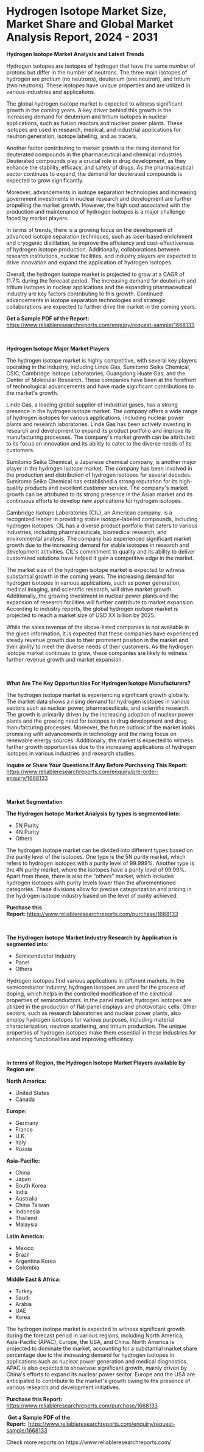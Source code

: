 <p><h1>Hydrogen Isotope Market Size, Market Share and Global Market Analysis Report, 2024 - 2031</h1></p><p><strong>Hydrogen Isotope Market Analysis and Latest Trends</strong></p>
<p><p>Hydrogen isotopes are isotopes of hydrogen that have the same number of protons but differ in the number of neutrons. The three main isotopes of hydrogen are protium (no neutrons), deuterium (one neutron), and tritium (two neutrons). These isotopes have unique properties and are utilized in various industries and applications.</p><p>The global hydrogen isotope market is expected to witness significant growth in the coming years. A key driver behind this growth is the increasing demand for deuterium and tritium isotopes in nuclear applications, such as fusion reactors and nuclear power plants. These isotopes are used in research, medical, and industrial applications for neutron generation, isotope labeling, and as tracers.</p><p>Another factor contributing to market growth is the rising demand for deuterated compounds in the pharmaceutical and chemical industries. Deuterated compounds play a crucial role in drug development, as they enhance the stability, efficacy, and safety of drugs. As the pharmaceutical sector continues to expand, the demand for deuterated compounds is expected to grow significantly.</p><p>Moreover, advancements in isotope separation technologies and increasing government investments in nuclear research and development are further propelling the market growth. However, the high cost associated with the production and maintenance of hydrogen isotopes is a major challenge faced by market players.</p><p>In terms of trends, there is a growing focus on the development of advanced isotope separation techniques, such as laser-based enrichment and cryogenic distillation, to improve the efficiency and cost-effectiveness of hydrogen isotope production. Additionally, collaborations between research institutions, nuclear facilities, and industry players are expected to drive innovation and expand the application of hydrogen isotopes.</p><p>Overall, the hydrogen isotope market is projected to grow at a CAGR of 11.7% during the forecast period. The increasing demand for deuterium and tritium isotopes in nuclear applications and the expanding pharmaceutical industry are key factors contributing to this growth. Continued advancements in isotope separation technologies and strategic collaborations are expected to further drive the market in the coming years.</p></p>
<p><strong>Get a Sample PDF of the Report:&nbsp;</strong> <a href="https://www.reliableresearchreports.com/enquiry/request-sample/1668133">https://www.reliableresearchreports.com/enquiry/request-sample/1668133</a></p>
<p>&nbsp;</p>
<p><strong>Hydrogen Isotope Major Market Players</strong></p>
<p><p>The hydrogen isotope market is highly competitive, with several key players operating in the industry, including Linde Gas, Sumitomo Seika Chemical, CSIC, Cambridge Isotope Laboratories, Guangdong Huate Gas, and the Center of Molecular Research. These companies have been at the forefront of technological advancements and have made significant contributions to the market's growth.</p><p>Linde Gas, a leading global supplier of industrial gases, has a strong presence in the hydrogen isotope market. The company offers a wide range of hydrogen isotopes for various applications, including nuclear power plants and research laboratories. Linde Gas has been actively investing in research and development to expand its product portfolio and improve its manufacturing processes. The company's market growth can be attributed to its focus on innovation and its ability to cater to the diverse needs of its customers.</p><p>Sumitomo Seika Chemical, a Japanese chemical company, is another major player in the hydrogen isotope market. The company has been involved in the production and distribution of hydrogen isotopes for several decades. Sumitomo Seika Chemical has established a strong reputation for its high-quality products and excellent customer service. The company's market growth can be attributed to its strong presence in the Asian market and its continuous efforts to develop new applications for hydrogen isotopes.</p><p>Cambridge Isotope Laboratories (CIL), an American company, is a recognized leader in providing stable isotope-labeled compounds, including hydrogen isotopes. CIL has a diverse product portfolio that caters to various industries, including pharmaceuticals, biomedical research, and environmental analysis. The company has experienced significant market growth due to the increasing demand for stable isotopes in research and development activities. CIL's commitment to quality and its ability to deliver customized solutions have helped it gain a competitive edge in the market.</p><p>The market size of the hydrogen isotope market is expected to witness substantial growth in the coming years. The increasing demand for hydrogen isotopes in various applications, such as power generation, medical imaging, and scientific research, will drive market growth. Additionally, the growing investment in nuclear power plants and the expansion of research facilities will further contribute to market expansion. According to industry reports, the global hydrogen isotope market is projected to reach a market size of USD XX billion by 2025.</p><p>While the sales revenue of the above-listed companies is not available in the given information, it is expected that these companies have experienced steady revenue growth due to their prominent position in the market and their ability to meet the diverse needs of their customers. As the hydrogen isotope market continues to grow, these companies are likely to witness further revenue growth and market expansion.</p></p>
<p>&nbsp;</p>
<p><strong>What Are The Key Opportunities For Hydrogen Isotope Manufacturers?</strong></p>
<p><p>The hydrogen isotope market is experiencing significant growth globally. The market data shows a rising demand for hydrogen isotopes in various sectors such as nuclear power, pharmaceuticals, and scientific research. The growth is primarily driven by the increasing adoption of nuclear power plants and the growing need for isotopes in drug development and drug manufacturing processes. Moreover, the future outlook of the market looks promising with advancements in technology and the rising focus on renewable energy sources. Additionally, the market is expected to witness further growth opportunities due to the increasing applications of hydrogen isotopes in various industries and research studies.</p></p>
<p><strong>Inquire or Share Your Questions If Any Before Purchasing This Report:</strong> <a href="https://www.reliableresearchreports.com/enquiry/pre-order-enquiry/1668133">https://www.reliableresearchreports.com/enquiry/pre-order-enquiry/1668133</a></p>
<p>&nbsp;</p>
<p><strong>Market Segmentation</strong></p>
<p><strong>The Hydrogen Isotope Market Analysis by types is segmented into:</strong></p>
<p><ul><li>5N Purity</li><li>4N Purity</li><li>Others</li></ul></p>
<p><p>The hydrogen isotope market can be divided into different types based on the purity level of the isotopes. One type is the 5N purity market, which refers to hydrogen isotopes with a purity level of 99.999%. Another type is the 4N purity market, where the isotopes have a purity level of 99.99%. Apart from these, there is also the "others" market, which includes hydrogen isotopes with purity levels lower than the aforementioned categories. These divisions allow for precise categorization and pricing in the hydrogen isotope industry based on the level of purity achieved.</p></p>
<p><strong>Purchase this Report:&nbsp;</strong><a href="https://www.reliableresearchreports.com/purchase/1668133">https://www.reliableresearchreports.com/purchase/1668133</a></p>
<p>&nbsp;</p>
<p><strong>The Hydrogen Isotope Market Industry Research by Application is segmented into:</strong></p>
<p><ul><li>Semiconductor Industry</li><li>Panel</li><li>Others</li></ul></p>
<p><p>Hydrogen isotopes find various applications in different markets. In the semiconductor industry, hydrogen isotopes are used for the process of doping, which helps in the controlled modification of the electrical properties of semiconductors. In the panel market, hydrogen isotopes are utilized in the production of flat-panel displays and photovoltaic cells. Other sectors, such as research laboratories and nuclear power plants, also employ hydrogen isotopes for various purposes, including material characterization, neutron scattering, and tritium production. The unique properties of hydrogen isotopes make them essential in these industries for enhancing functionalities and improving efficiency.</p></p>
<p>&nbsp;</p>
<p><strong>In terms of Region, the Hydrogen Isotope Market Players available by Region are:</strong></p>
<p>
    <p> <strong> North America: </strong>
        <ul>
            <li>United States</li>
            <li>Canada</li>
        </ul>
        </p> 
    <p> <strong> Europe: </strong>
        <ul>
            <li>Germany</li>
            <li>France</li>
            <li>U.K.</li>
            <li>Italy</li>
            <li>Russia</li>
        </ul>
        </p> 
    <p> <strong> Asia-Pacific: </strong>
        <ul>
            <li>China</li>
            <li>Japan</li>
            <li>South Korea</li>
            <li>India</li>
            <li>Australia</li>
            <li>China Taiwan</li>
            <li>Indonesia</li>
            <li>Thailand</li>
            <li>Malaysia</li>
        </ul>
        </p> 
    <p> <strong> Latin America: </strong>
        <ul>
            <li>Mexico</li>
            <li>Brazil</li>
            <li>Argentina Korea</li>
            <li>Colombia</li>
        </ul>
        </p> 
    <p> <strong> Middle East & Africa: </strong>
        <ul>
            <li>Turkey</li>
            <li>Saudi</li>
            <li>Arabia</li>
            <li>UAE</li>
            <li>Korea</li>
        </ul>
    </p>
    </p>
<p><p>The hydrogen isotope market is expected to witness significant growth during the forecast period in various regions, including North America, Asia-Pacific (APAC), Europe, the USA, and China. North America is projected to dominate the market, accounting for a substantial market share percentage due to the increasing demand for hydrogen isotopes in applications such as nuclear power generation and medical diagnostics. APAC is also expected to showcase significant growth, mainly driven by China's efforts to expand its nuclear power sector. Europe and the USA are anticipated to contribute to the market's growth owing to the presence of various research and development initiatives.</p></p>
<p><strong>Purchase this Report: </strong><a href="https://www.reliableresearchreports.com/purchase/1668133">https://www.reliableresearchreports.com/purchase/1668133</a></p>
<p>&nbsp;<strong>Get a Sample PDF of the Report:&nbsp;&nbsp;</strong><a href="https://www.reliableresearchreports.com/enquiry/request-sample/1668133">https://www.reliableresearchreports.com/enquiry/request-sample/1668133</a></p>
<p><strong></strong></p>
<p>Check more reports on https://www.reliableresearchreports.com/</p>